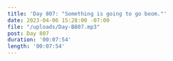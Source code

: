 ```yaml
---
title: 'Day 807: "Something is going to go boom."'
date: 2023-04-06 15:28:00 -07:00
file: "/uploads/Day-B807.mp3"
post: Day 807
duration: '00:07:54'
length: '00:07:54'
---
```


